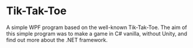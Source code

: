 # Tik-Tak-Toe
A simple WPF program based on the well-known Tik-Tak-Toe. The aim of this simple program was to make a game in C# vanilla, without Unity, and find out more about the .NET framework.  
